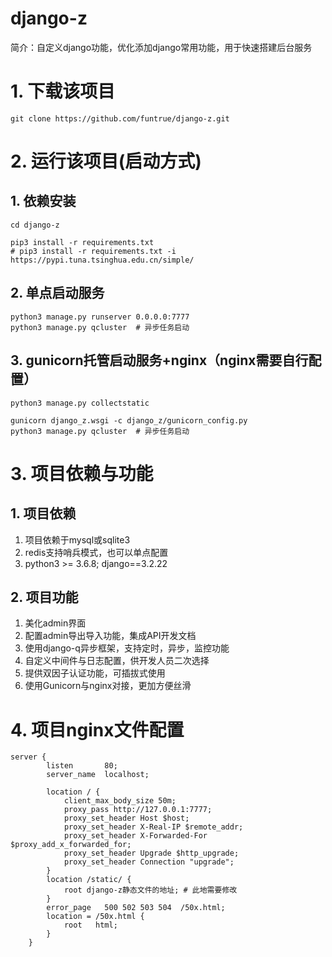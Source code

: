 # django-z
简介：自定义django功能，优化添加django常用功能，用于快速搭建后台服务

# 1. 下载该项目
```shell
git clone https://github.com/funtrue/django-z.git
```

# 2. 运行该项目(启动方式)
## 1. 依赖安装
```shell
cd django-z

pip3 install -r requirements.txt
# pip3 install -r requirements.txt -i https://pypi.tuna.tsinghua.edu.cn/simple/
```

## 2. 单点启动服务
```shell
python3 manage.py runserver 0.0.0.0:7777
python3 manage.py qcluster  # 异步任务启动
```

## 3. gunicorn托管启动服务+nginx（nginx需要自行配置）
```shell
python3 manage.py collectstatic

gunicorn django_z.wsgi -c django_z/gunicorn_config.py
python3 manage.py qcluster  # 异步任务启动
```

# 3. 项目依赖与功能
## 1. 项目依赖
1. 项目依赖于mysql或sqlite3
2. redis支持哨兵模式，也可以单点配置
3. python3 >= 3.6.8; django==3.2.22
## 2. 项目功能
1. 美化admin界面
2. 配置admin导出导入功能，集成API开发文档
3. 使用django-q异步框架，支持定时，异步，监控功能
4. 自定义中间件与日志配置，供开发人员二次选择
5. 提供双因子认证功能，可插拔式使用
6. 使用Gunicorn与nginx对接，更加方便丝滑

# 4. 项目nginx文件配置
```nginx
server {
        listen       80;
        server_name  localhost;
        
        location / {
            client_max_body_size 50m;
            proxy_pass http://127.0.0.1:7777;
            proxy_set_header Host $host;
            proxy_set_header X-Real-IP $remote_addr;
            proxy_set_header X-Forwarded-For $proxy_add_x_forwarded_for;
            proxy_set_header Upgrade $http_upgrade;
            proxy_set_header Connection "upgrade";
        }
        location /static/ {
            root django-z静态文件的地址; # 此地需要修改
        }
        error_page   500 502 503 504  /50x.html;
        location = /50x.html {
            root   html;
        }
    }

```